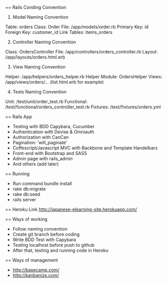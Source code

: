 == Rails Conding Convention

1. Model Naming Convention

Table: orders
Class: Order
File: /app/models/order.rb
Primary Key: id
Foreign Key: customer_id
Link Tables: items_orders

2. Controller Naming Convention

Class: OrdersController
File: /app/controllers/orders_controller.rb
Layout: /app/layouts/orders.html.erb

3. View Naming Convention

Helper: /app/helpers/orders_helper.rb
Helper Module: OrdersHelper
Views: /app/views/orders/… (list.html.erb for example)

4. Tests Naming Convention

Unit: /test/unit/order_test.rb
Functional: /test/functional/orders_controller_test.rb
Fixtures: /test/fixtures/orders.yml

== Rails App

* Testing with BDD Capybara, Cucumber
* Authentication with Devise & Omniauth
* Authorization with CanCan
* Pagination: 'will_paginate'
* Coffescript/Javascript MVC with Backbone and Template Handelbars
* Front-end with Bootstrap and SASS
* Admin page with rails_admin
* And others (add later)

== Running
* Run command bundle install
* rake db:migrate
* rake db:seed
* rails server

== Heroku Link
http://japanese-elearning-site.herokuapp.com/

== Ways of working
* Follow naming convention
* Create git branch before coding
* Write BDD Test with Capybara
* Testing localhost before push to github
* After that, testing and running code in Heroku

== Ways of management
* http://basecamp.com/
* http://kanbanize.com/
